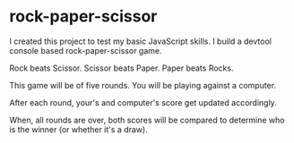 # rock-paper-scissor

I created this project to test my basic JavaScript skills.
I build a devtool console based rock-paper-scissor game.

Rock beats Scissor.
Scissor beats Paper.
Paper beats Rocks.

This game will be of five rounds.
You will be playing against a computer.

After each round, your's and computer's score get updated accordingly.

When, all rounds are over, both scores will be compared to determine who is the winner (or whether it's a draw).